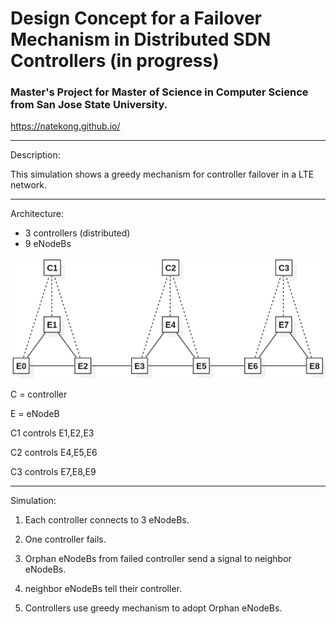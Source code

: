 # Design Concept for a Failover Mechanism in Distributed SDN Controllers (in progress)

###  Master's Project for Master of Science in Computer Science from San Jose State University.
https://natekong.github.io/

___
Description:

This simulation shows a greedy mechanism for controller failover in a LTE network.

___
Architecture:
- 3 controllers (distributed)
- 9 eNodeBs

![alt text](https://github.com/NateKong/SDN-failover/blob/master/images/DN.png "System Architecture")
  
  C = controller
  
  E = eNodeB
  
  C1 controls E1,E2,E3
  
  C2 controls E4,E5,E6
  
  C3 controls E7,E8,E9

___
Simulation:

1) Each controller connects to 3 eNodeBs.

2) One controller fails.

3) Orphan eNodeBs from failed controller send a signal to neighbor eNodeBs.

4) neighbor eNodeBs tell their controller.

5) Controllers use greedy mechanism to adopt Orphan eNodeBs.

